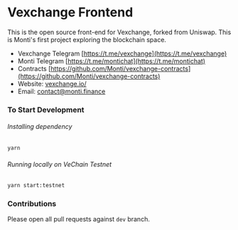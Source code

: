 # Vexchange Frontend
This is the open source front-end for Vexchange, forked from Uniswap. This is Monti's first project exploring the blockchain space.

* Vexchange Telegram [https://t.me/vexchange](https://t.me/vexchange)
* Monti Telegram [https://t.me/montichat](https://t.me/montichat)
* Contracts [https://github.com/Monti/vexchange-contracts](https://github.com/Monti/vexchange-contracts)
* Website: [vexchange.io/](https://vexchange.io/)
* Email: [contact@monti.finance](mailto:contact@monti.finance)


### To Start Development

###### Installing dependency
```bash
yarn
```

###### Running locally on VeChain Testnet
```bash
yarn start:testnet
```

### Contributions
Please open all pull requests against `dev` branch.
